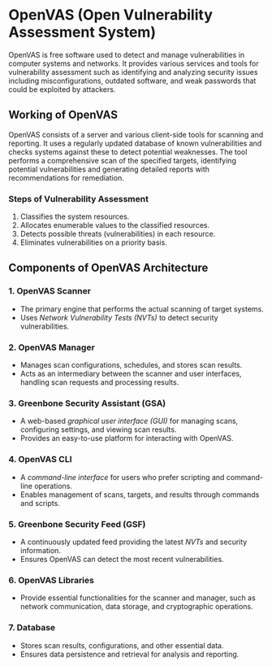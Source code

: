 # OpenVAS (Open Vulnerability Assessment System)

OpenVAS is free software used to detect and manage vulnerabilities in computer systems and networks. It provides various services and tools for vulnerability assessment such as identifying and analyzing security issues including misconfigurations, outdated software, and weak passwords that could be exploited by attackers.

## Working of OpenVAS

OpenVAS consists of a server and various client-side tools for scanning and reporting. It uses a regularly updated database of known vulnerabilities and checks systems against these to detect potential weaknesses. The tool performs a comprehensive scan of the specified targets, identifying potential vulnerabilities and generating detailed reports with recommendations for remediation.

### Steps of Vulnerability Assessment

1. Classifies the system resources.  
2. Allocates enumerable values to the classified resources.  
3. Detects possible threats (vulnerabilities) in each resource.  
4. Eliminates vulnerabilities on a priority basis.  

## Components of OpenVAS Architecture

### 1. OpenVAS Scanner
- The primary engine that performs the actual scanning of target systems.  
- Uses *Network Vulnerability Tests (NVTs)* to detect security vulnerabilities.  

### 2. OpenVAS Manager
- Manages scan configurations, schedules, and stores scan results.  
- Acts as an intermediary between the scanner and user interfaces, handling scan requests and processing results.  

### 3. Greenbone Security Assistant (GSA)
- A web-based *graphical user interface (GUI)* for managing scans, configuring settings, and viewing scan results.  
- Provides an easy-to-use platform for interacting with OpenVAS.  

### 4. OpenVAS CLI
- A *command-line interface* for users who prefer scripting and command-line operations.  
- Enables management of scans, targets, and results through commands and scripts.  

### 5. Greenbone Security Feed (GSF)
- A continuously updated feed providing the latest *NVTs* and security information.  
- Ensures OpenVAS can detect the most recent vulnerabilities.  

### 6. OpenVAS Libraries
- Provide essential functionalities for the scanner and manager, such as network communication, data storage, and cryptographic operations.  

### 7. Database
- Stores scan results, configurations, and other essential data.  
- Ensures data persistence and retrieval for analysis and reporting.
